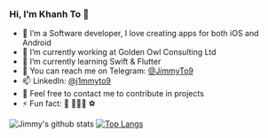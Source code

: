 
<!--
**Kir@9/Kir@9** is a ✨ _special_ ✨ repository because its `README.md` (this file) appears on your GitHub profile.
Here are some ideas to get you started:
-->

### Hi, I’m Khanh To 👋
- 📱 I’m a Software developer, I love creating apps for both iOS and Android
- 🔭 I’m currently working at Golden Owl Consulting Ltd
- 🌱 I’m currently learning Swift & Flutter
- 💬 You can reach me on Telegram: [@JimmyTo9](https://t.me/j1mmyto9)
- 📫 LinkedIn: [@j1mmyto9](https://www.linkedin.com/in/j1mmyto9)
- 🧩 Feel free to contact me to contribute in projects
- ⚡ Fun fact: 🙈 🧑🏻‍💻 ⚽️

![Jimmy's github stats](https://github-readme-stats.vercel.app/api?username=j1mmyto9&show_icons=true&theme=buefy&show_icons=true&count_private=true) [![Top Langs](https://github-readme-stats.vercel.app/api/top-langs/?username=j1mmyto9&layout=compact)](https://github.com/anuraghazra/github-readme-stats)
